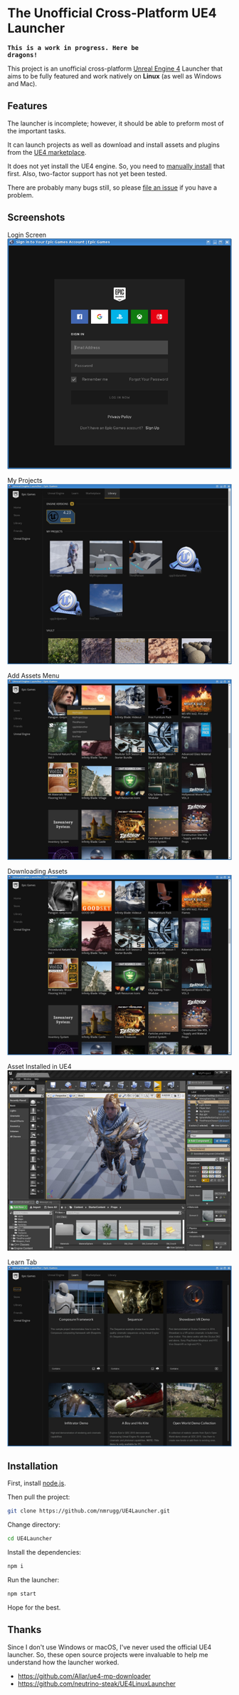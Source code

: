 <h1>The Unofficial Cross-Platform UE4 Launcher</h1>

<strong><pre>This is a work in progress. Here be dragons!</pre></strong>

This project is an unofficial cross-platform <a href="https://www.unrealengine.com/">Unreal Engine 4</a> Launcher that aims to be fully featured and work natively on <strong>Linux</strong> (as well as Windows and Mac).

<h2>Features</h2>

The launcher is incomplete; however, it should be able to preform most of the important tasks.

It can launch projects as well as download and install assets and plugins from the <a href="https://www.unrealengine.com/marketplace/en-US/store">UE4 marketplace</a>.

It does not yet install the UE4 engine. So, you need to <a href=https://docs.unrealengine.com/en-US/GettingStarted/Installation>manually install</a> that first. Also, two-factor support has not yet been tested.

There are probably many bugs still, so please <a href="https://github.com/nmrugg/UE4Launcher/issues/new">file an issue</a> if you have a problem.

<h2>Screenshots</h2>

Login Screen
![Alt Login Screen](docs/images/0-login.png)

My Projects
![Alt My Projects](docs/images/1-my-projects.jpg)

Add Assets Menu
![Alt Add Assets Menu](docs/images/2-asset-menu.jpg)

Downloading Assets
![Alt Downloading Assets](docs/images/3-downloading-asset.jpg)

Asset Installed in UE4
![Alt Asset Installed](docs/images/4-in-ue4.jpg)

Learn Tab
![Learn Tab](docs/images/5-learn-tab.jpg)

<h2>Installation</h2>

First, install <a href=https://nodejs.org/en/download/>node.js</a>.

Then pull the project:
```bash
git clone https://github.com/nmrugg/UE4Launcher.git
```

Change directory:
```bash
cd UE4Launcher
```

Install the dependencies:
```bash
npm i
```

Run the launcher:
```bash
npm start
```

Hope for the best.

<h2>Thanks</h2>

Since I don't use Windows or macOS, I've never used the official UE4 launcher. So, these open source projects were invaluable to help me understand how the launcher worked.

 * https://github.com/Allar/ue4-mp-downloader
 * https://github.com/neutrino-steak/UE4LinuxLauncher
